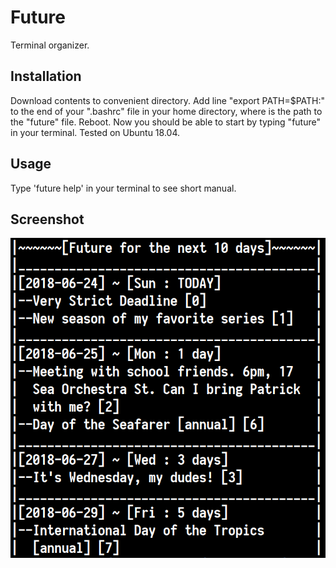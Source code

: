 # Future

Terminal organizer.

## Installation

Download contents to convenient directory. Add line
"export PATH=$PATH:<path>" to the end of your ".bashrc" file in your home directory, where
<path> is the path to the "future" file. Reboot. Now you should be able to start
by typing "future" in your terminal.
Tested on Ubuntu 18.04.

## Usage

Type 'future help' in your terminal to see short manual.

## Screenshot

![picture](screenshot.png)

